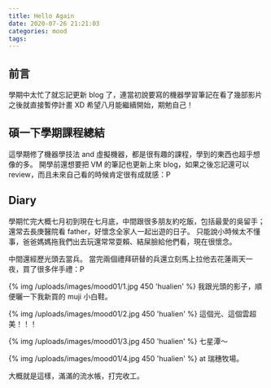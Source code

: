 ```yaml
---
title: Hello Again
date: 2020-07-26 21:21:03
categories: mood
tags:
---
```


## 前言
學期中太忙了就忘記更新 blog 了，連當初說要寫的機器學習筆記在看了幾部影片之後就直接暫停計畫 XD
希望八月能繼續開始，期勉自己！

<!--more-->

## 碩一下學期課程總結
這學期修了機器學技法 and 虛擬機器，都是很有趣的課程，學到的東西也超乎想像的多。
開學前還想要把 VM 的筆記也更新上來 blog，如果之後忘記還可以 review，而且未來自己看的時候肯定很有成就感：P

## Diary
學期忙完大概七月初到現在七月底，中間跟很多朋友約吃飯，包括最愛的吳留手；還常去長庚醫院看 father，好懷念全家人一起出遊的日子。
只能說小時候太不懂事，爸爸媽媽拖我們出去玩還常常耍賴、結屎臉給他們看，現在很懷念。

中間還經歷光頭去當兵。
當完兩個禮拜研替的兵還立刻馬上拉他去花蓮兩天一夜，買了很多伴手禮：P

{% img /uploads/images/mood01/1.jpg 450 'hualien' %}
我跟光頭的影子，順便曬一下我新買的 muji 小白鞋。

{% img /uploads/images/mood01/2.jpg 450 'hualien' %}
這個光、這個雲超美！！！

{% img /uploads/images/mood01/3.jpg 450 'hualien' %}
七星潭～

{% img /uploads/images/mood01/4.jpg 450 'hualien' %}
at 瑞穗牧場。

大概就是這樣，滿滿的流水帳，打完收工。
